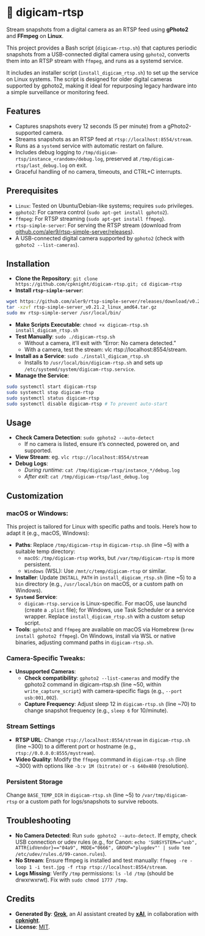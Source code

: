# :camera_flash: digicam-rtsp

Stream snapshots from a digital camera as an RTSP feed using **gPhoto2** and **FFmpeg** on **Linux**.

This project provides a Bash script (`digicam-rtsp.sh`) that captures periodic snapshots from a USB-connected digital camera using `gphoto2`, converts them into an RTSP stream with `ffmpeg`, and runs as a systemd service. 

It includes an installer script (`install_digicam_rtsp.sh`) to set up the service on Linux systems. The script is designed for older digital cameras supported by gphoto2, making it ideal for repurposing legacy hardware into a simple surveillance or monitoring feed.

## Features

- Captures snapshots every 12 seconds (5 per minute) from a gPhoto2-supported camera.
- Streams snapshots as an RTSP feed at `rtsp://localhost:8554/stream`.
- Runs as a `systemd` service with automatic restart on failure.
- Includes debug logging to `/tmp/digicam-rtsp/instance_<random>/debug.log`, preserved at `/tmp/digicam-rtsp/last_debug.log` on exit.
- Graceful handling of no camera, timeouts, and CTRL+C interrupts.

## Prerequisites

- `Linux`: Tested on Ubuntu/Debian-like systems; requires `sudo` privileges.
- `gphoto2`: For camera control (`sudo apt-get install gphoto2`).
- `ffmpeg`: For RTSP streaming (`sudo apt-get install ffmpeg`).
- `rtsp-simple-server`: For serving the RTSP stream (download from [github.com/aler9/rtsp-simple-server/releases](https://github.com/aler9/rtsp-simple-server/releases)).
- A USB-connected digital camera supported by `gphoto2` (check with `gphoto2 --list-cameras`).

## Installation

- **Clone the Repository**: `git clone https://github.com/cpknight/digicam-rtsp.git; cd digicam-rtsp`
- **Install `rtsp-simple-server`**:
```bash
wget https://github.com/aler9/rtsp-simple-server/releases/download/v0.21.2/rtsp-simple-server_v0.21.2_linux_amd64.tar.gz
tar -xzvf rtsp-simple-server_v0.21.2_linux_amd64.tar.gz
sudo mv rtsp-simple-server /usr/local/bin/
```
- **Make Scripts Executable**: `chmod +x digicam-rtsp.sh install_digicam_rtsp.sh`
- **Test Manually**: `sudo ./digicam-rtsp.sh`
  - Without a camera, it’ll exit with “Error: No camera detected.”
  - With a camera, test the stream: vlc rtsp://localhost:8554/stream.
- **Install as a Service**: `sudo ./install_digicam_rtsp.sh`
  - Installs to `/usr/local/bin/digicam-rtsp.sh` and sets up `/etc/systemd/system/digicam-rtsp.service`.
- **Manage the Service**: 
```bash
sudo systemctl start digicam-rtsp 
sudo systemctl stop digicam-rtsp 
sudo systemctl status digicam-rtsp 
sudo systemctl disable digicam-rtsp # To prevent auto-start
```

## Usage

- **Check Camera Detection**: `sudo gphoto2 --auto-detect`
  - If no camera is listed, ensure it’s connected, powered on, and supported.
- **View Stream**: eg. `vlc rtsp://localhost:8554/stream`
- **Debug Logs**:
  - _During runtime_: `cat /tmp/digicam-rtsp/instance_*/debug.log`
  - _After exit_: `cat /tmp/digicam-rtsp/last_debug.log`

## Customization

### macOS or Windows:

This project is tailored for Linux with specific paths and tools. Here’s how to adapt it (e.g., macOS, Windows):

- **Paths**: Replace `/tmp/digicam-rtsp` in `digicam-rtsp.sh` (line ~5) with a suitable temp directory:
  - `macOS`: `/tmp/digicam-rtsp` works, but `/var/tmp/digicam-rtsp` is more persistent.
  - `Windows` (WSL): Use `/mnt/c/temp/digicam-rtsp` or similar.
- **Installer**: Update `INSTALL_PATH` in `install_digicam_rtsp.sh` (line ~5) to a `bin` directory (e.g., `/usr/local/bin` on macOS, or a custom path on Windows).
- **`Systemd` Service**:
  - `digicam-rtsp.service` is Linux-specific. For macOS, use launchd (create a `.plist` file); for Windows, use Task Scheduler or a service wrapper. Replace `install_digicam_rtsp.sh` with a custom setup script.
- **Tools**: `gphoto2` and `ffmpeg` are available on macOS via Homebrew (`brew install gphoto2 ffmpeg`). On Windows, install via WSL or native binaries, adjusting command paths in `digicam-rtsp.sh`.

### Camera-Specific Tweaks:

- **Unsupported Cameras**:
  - **Check compatibility**: `gphoto2 --list-cameras` and modify the gphoto2 command in digicam-rtsp.sh (line ~50, within `write_capture_script`) with camera-specific flags (e.g., `--port usb:001,002`).
  - **Capture Frequency**: Adjust sleep 12 in `digicam-rtsp.sh` (line ~70) to change snapshot frequency (e.g., `sleep 6` for 10/minute).

### Stream Settings

- **RTSP URL**: Change `rtsp://localhost:8554/stream` in `digicam-rtsp.sh` (line ~300) to a different port or hostname (e.g., `rtsp://0.0.0.0:8555/mystream`).
- **Video Quality**: Modify the `ffmpeg` command in `digicam-rtsp.sh` (line ~300) with options like `-b:v 1M (bitrate)` or `-s 640x480` (resolution).

### Persistent Storage

Change `BASE_TEMP_DIR` in `digicam-rtsp.sh` (line ~5) to `/var/tmp/digicam-rtsp` or a custom path for logs/snapshots to survive reboots.

## Troubleshooting

- **No Camera Detected**: Run `sudo gphoto2 --auto-detect`. If empty, check USB connection or udev rules (e.g., for Canon: `echo 'SUBSYSTEM=="usb", ATTR{idVendor}=="04a9", MODE="0666", GROUP="plugdev"' | sudo tee /etc/udev/rules.d/99-canon.rules`).
- **No Stream**: Ensure ffmpeg is installed and test manually: `ffmpeg -re -loop 1 -i test.jpg -f rtsp rtsp://localhost:8554/stream`.
- **Logs Missing**: Verify `/tmp` permissions: `ls -ld /tmp` (should be drwxrwxrwt). Fix with `sudo chmod 1777 /tmp`.

## Credits

- **Generated By**: [**Grok**](https://grok.com), an AI assistant created by [**xAI**](https://x.ai), in collaboration with [**cpknight**](https://github.com/cpknight).
- **License**: [MIT](LICENSE).

